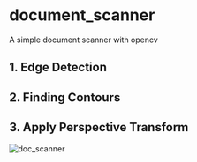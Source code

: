 # document_scanner
A simple document scanner with opencv

## 1. Edge Detection
## 2. Finding Contours
## 3. Apply Perspective Transform
![doc_scanner](https://github.com/jaison-1920/document_scanner/assets/125309015/75c11f9d-8482-4bd8-b37c-e02684498f19)
